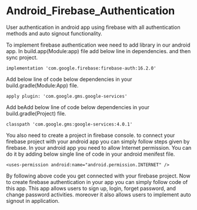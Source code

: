 # Android_Firebase_Authentication
User authentication in android app using firebase with all authentication methods and auto signout functionality.

To implement firebase authentication wee need to add library in our android app. In build.app(Module:app) file add below line in dependencies.
and then sync project.
```
implementation 'com.google.firebase:firebase-auth:16.2.0'
```
Add below line of code below dependencies in your build.gradle(Module:App) file.
```
apply plugin: 'com.google.gms.google-services'
```

Add beAdd below line of code below dependencies in your build.gradle(Project) file.
```
classpath 'com.google.gms:google-services:4.0.1'
```

You also need to create a project in firebase console. to connect your firebase project with your android app you can simply follow steps given by firebase.
In your android app you need to allow Internet permission. You can do it by adding below single line of code in your android menifest file.
```
<uses-permission android:name="android.permission.INTERNET" />
```

By following above code you get connected with your firebase project. Now to create firebase authentication in your app you can simply follow code of this app.
This app allows users to sign up, login, forget password, and change password activities. moreover it also allows users to implement auto signout in application.
